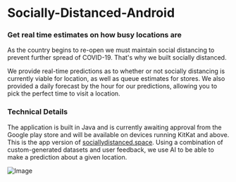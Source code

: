 # Socially-Distanced-Android

### Get real time estimates on how busy locations are
As the country begins to re-open we must maintain social distancing to prevent further spread of COVID-19. That's why we built socially distanced.

We provide real-time predictions as to whether or not socially distancing is currently viable for location, as well as queue estimates for stores. We also provided a daily forecast by the hour for our predictions, allowing you to pick the perfect time to visit a location.


### Technical Details
The application is built in Java and is currently awaiting approval from the Google play store and will be available on devices running KitKat and above. This is the app version of [sociallydistanced.space](sociallydistanced.space). Using a combination of custom-generated datasets and user feedback, we use AI to be able to make a prediction about a given location.

![Image](https://mozley.tech/img/sociallydistancedapp.png)
